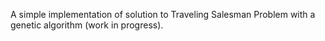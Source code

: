A simple implementation of solution to Traveling Salesman Problem with a genetic algorithm (work in progress).
